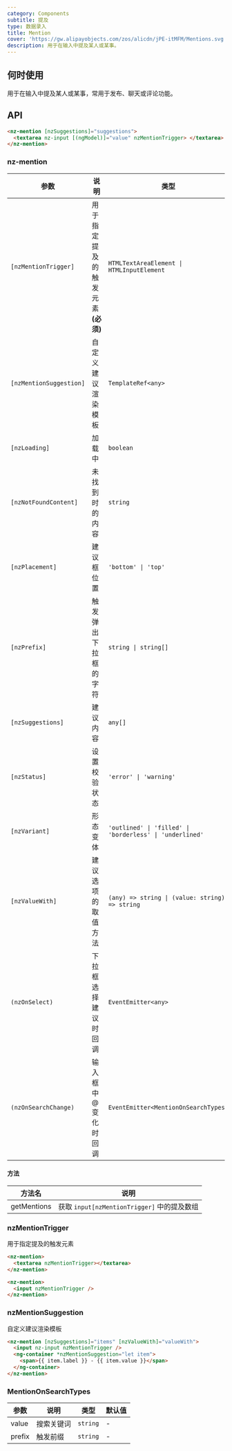 ```yaml
---
category: Components
subtitle: 提及
type: 数据录入
title: Mention
cover: 'https://gw.alipayobjects.com/zos/alicdn/jPE-itMFM/Mentions.svg'
description: 用于在输入中提及某人或某事。
---
```


## 何时使用

用于在输入中提及某人或某事，常用于发布、聊天或评论功能。

## API

```html
<nz-mention [nzSuggestions]="suggestions">
  <textarea nz-input [(ngModel)]="value" nzMentionTrigger> </textarea>
</nz-mention>
```

### nz-mention

| 参数                    | 说明                              | 类型                                                     | 默认值                           |
| ----------------------- | --------------------------------- | -------------------------------------------------------- | -------------------------------- |
| `[nzMentionTrigger]`    | 用于指定提及的触发元素 **(必须)** | `HTMLTextAreaElement \| HTMLInputElement`                | -                                |
| `[nzMentionSuggestion]` | 自定义建议渲染模板                | `TemplateRef<any>`                                       | -                                |
| `[nzLoading]`           | 加载中                            | `boolean`                                                | `false`                          |
| `[nzNotFoundContent]`   | 未找到时的内容                    | `string`                                                 | `'无匹配结果，轻敲空格完成输入'` |
| `[nzPlacement]`         | 建议框位置                        | `'bottom' \| 'top'`                                      | `'bottom'`                       |
| `[nzPrefix]`            | 触发弹出下拉框的字符              | `string \| string[]`                                     | `'@'`                            |
| `[nzSuggestions]`       | 建议内容                          | `any[]`                                                  | `[]`                             |
| `[nzStatus]`            | 设置校验状态                      | `'error' \| 'warning'`                                   | -                                |
| `[nzVariant]`           | 形态变体                          | `'outlined' \| 'filled' \| 'borderless' \| 'underlined'` | `'outlined'`                     |
| `[nzValueWith]`         | 建议选项的取值方法                | `(any) => string \| (value: string) => string`           |
| `(nzOnSelect)`          | 下拉框选择建议时回调              | `EventEmitter<any>`                                      | -                                |
| `(nzOnSearchChange)`    | 输入框中 @ 变化时回调             | `EventEmitter<MentionOnSearchTypes>`                     | -                                |

#### 方法

| 方法名      | 说明                                        |
| ----------- | ------------------------------------------- |
| getMentions | 获取 `input[nzMentionTrigger]` 中的提及数组 |

### nzMentionTrigger

用于指定提及的触发元素

```html
<nz-mention>
  <textarea nzMentionTrigger></textarea>
</nz-mention>
```

```html
<nz-mention>
  <input nzMentionTrigger />
</nz-mention>
```

### nzMentionSuggestion

自定义建议渲染模板

```html
<nz-mention [nzSuggestions]="items" [nzValueWith]="valueWith">
  <input nz-input nzMentionTrigger />
  <ng-container *nzMentionSuggestion="let item">
    <span>{{ item.label }} - {{ item.value }}</span>
  </ng-container>
</nz-mention>
```

### MentionOnSearchTypes

| 参数   | 说明       | 类型     | 默认值 |
| ------ | ---------- | -------- | ------ |
| value  | 搜索关键词 | `string` | -      |
| prefix | 触发前缀   | `string` | -      |
